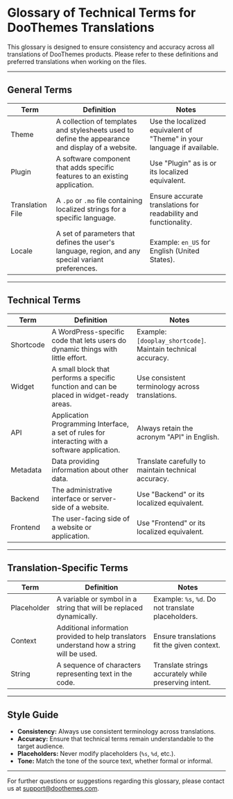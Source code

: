 # Glossary of Technical Terms for DooThemes Translations

This glossary is designed to ensure consistency and accuracy across all translations of DooThemes products. Please refer to these definitions and preferred translations when working on the files.

---

## General Terms

| **Term**            | **Definition**                                                                                     | **Notes**                                                                                       |
|---------------------|-------------------------------------------------------------------------------------------------|-----------------------------------------------------------------------------------------------|
| Theme              | A collection of templates and stylesheets used to define the appearance and display of a website. | Use the localized equivalent of "Theme" in your language if available.                      |
| Plugin             | A software component that adds specific features to an existing application.                      | Use "Plugin" as is or its localized equivalent.                                              |
| Translation File   | A `.po` or `.mo` file containing localized strings for a specific language.                       | Ensure accurate translations for readability and functionality.                              |
| Locale             | A set of parameters that defines the user's language, region, and any special variant preferences.| Example: `en_US` for English (United States).                                                |

---

## Technical Terms

| **Term**            | **Definition**                                                                                     | **Notes**                                                                                       |
|---------------------|-------------------------------------------------------------------------------------------------|-----------------------------------------------------------------------------------------------|
| Shortcode          | A WordPress-specific code that lets users do dynamic things with little effort.                  | Example: `[dooplay_shortcode]`. Maintain technical accuracy.                                 |
| Widget             | A small block that performs a specific function and can be placed in widget-ready areas.          | Use consistent terminology across translations.                                               |
| API                | Application Programming Interface, a set of rules for interacting with a software application.    | Always retain the acronym "API" in English.                                                  |
| Metadata           | Data providing information about other data.                                                     | Translate carefully to maintain technical accuracy.                                           |
| Backend            | The administrative interface or server-side of a website.                                        | Use "Backend" or its localized equivalent.                                                   |
| Frontend           | The user-facing side of a website or application.                                                | Use "Frontend" or its localized equivalent.                                                  |

---

## Translation-Specific Terms

| **Term**            | **Definition**                                                                                     | **Notes**                                                                                       |
|---------------------|-------------------------------------------------------------------------------------------------|-----------------------------------------------------------------------------------------------|
| Placeholder        | A variable or symbol in a string that will be replaced dynamically.                              | Example: `%s`, `%d`. Do not translate placeholders.                                           |
| Context            | Additional information provided to help translators understand how a string will be used.        | Ensure translations fit the given context.                                                   |
| String             | A sequence of characters representing text in the code.                                          | Translate strings accurately while preserving intent.                                         |

---

## Style Guide
- **Consistency:** Always use consistent terminology across translations.
- **Accuracy:** Ensure that technical terms remain understandable to the target audience.
- **Placeholders:** Never modify placeholders (`%s`, `%d`, etc.).
- **Tone:** Match the tone of the source text, whether formal or informal.

---

For further questions or suggestions regarding this glossary, please contact us at [support@doothemes.com](mailto:support@doothemes.com).